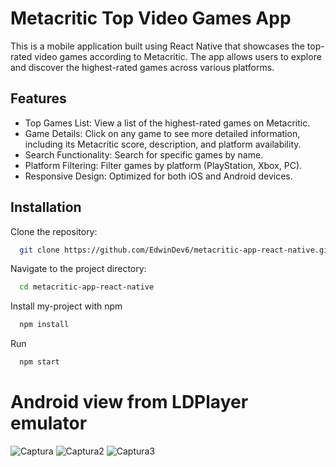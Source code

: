 # Metacritic Top Video Games App
This is a mobile application built using React Native that showcases the top-rated video games according to Metacritic. The app allows users to explore and discover the highest-rated games across various platforms.

## Features
+ Top Games List: View a list of the highest-rated games on Metacritic.
+ Game Details: Click on any game to see more detailed information, including its Metacritic score, description, and platform availability.
+ Search Functionality: Search for specific games by name.
+ Platform Filtering: Filter games by platform (PlayStation, Xbox, PC).
+ Responsive Design: Optimized for both iOS and Android devices.


## Installation
Clone the repository:
```bash
  git clone https://github.com/EdwinDev6/metacritic-app-react-native.git
```

Navigate to the project directory:
```bash
  cd metacritic-app-react-native
```
Install my-project with npm

```bash
  npm install
```

Run
```bash
  npm start
```

# Android view from LDPlayer emulator
![Captura](https://github.com/user-attachments/assets/728ada5f-30bf-4ba0-bee5-9e04fcfd778f)
![Captura2](https://github.com/user-attachments/assets/7d484772-1aeb-48d4-ae1a-6d1fea192be9)
![Captura3](https://github.com/user-attachments/assets/02fb8792-d76f-4ee1-96b9-dd396c0cb7f1)




